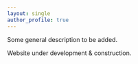 ```yaml
---
layout: single
author_profile: true
---
```


Some general description to be added.

Website under development & construction. 
